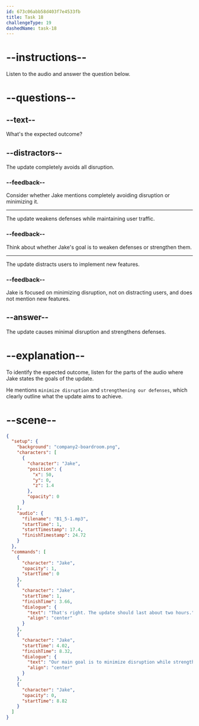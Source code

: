 ```yaml
---
id: 673c06abb58d403f7e4533fb
title: Task 18
challengeType: 19
dashedName: task-18
---
```


<!-- (Audio) Jake: That's right. The update should last about two hours. Our main goal is to minimize disruption while strengthening our defenses. -->

# --instructions--

Listen to the audio and answer the question below.

# --questions--

## --text--

What's the expected outcome?

## --distractors--

The update completely avoids all disruption.

### --feedback--

Consider whether Jake mentions completely avoiding disruption or minimizing it.

---

The update weakens defenses while maintaining user traffic.

### --feedback--

Think about whether Jake's goal is to weaken defenses or strengthen them.

---

The update distracts users to implement new features.

### --feedback--

Jake is focused on minimizing disruption, not on distracting users, and does not mention new features.

## --answer--

The update causes minimal disruption and strengthens defenses.

# --explanation--

To identify the expected outcome, listen for the parts of the audio where Jake states the goals of the update. 

He mentions `minimize disruption` and `strengthening our defenses`, which clearly outline what the update aims to achieve. 

# --scene--

```json
{
  "setup": {
    "background": "company2-boardroom.png",
    "characters": [
      {
        "character": "Jake",
        "position": {
          "x": 50,
          "y": 0,
          "z": 1.4
        },
        "opacity": 0
      }
    ],
    "audio": {
      "filename": "B1_5-1.mp3",
      "startTime": 1,
      "startTimestamp": 17.4,
      "finishTimestamp": 24.72
    }
  },
  "commands": [
    {
      "character": "Jake",
      "opacity": 1,
      "startTime": 0
    },
    {
      "character": "Jake",
      "startTime": 1,
      "finishTime": 3.66,
      "dialogue": {
        "text": "That's right. The update should last about two hours.",
        "align": "center"
      }
    },
    {
      "character": "Jake",
      "startTime": 4.02,
      "finishTime": 8.32,
      "dialogue": {
        "text": "Our main goal is to minimize disruption while strengthening our defenses.",
        "align": "center"
      }
    },
    {
      "character": "Jake",
      "opacity": 0,
      "startTime": 8.82
    }
  ]
}
```

